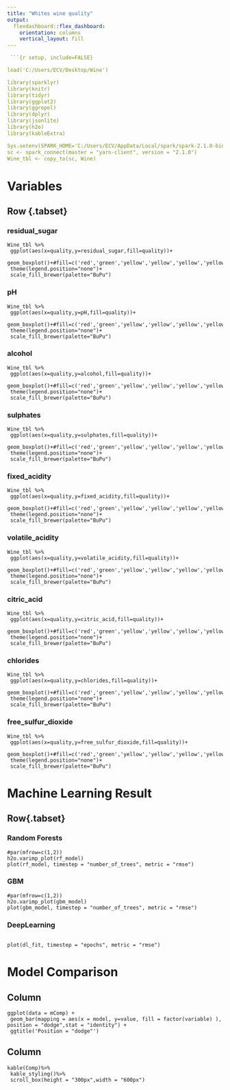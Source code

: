 ```yaml
---
title: "Whites wine quality"
output: 
  flexdashboard::flex_dashboard:
    orientation: columns
    vertical_layout: fill
---

 ```{r setup, include=FALSE}

load('C:/Users/ECV/Desktop/Wine')

library(sparklyr)
library(knitr)
library(tidyr)
library(ggplot2)
library(ggrepel)
library(dplyr)
library(jsonlite)
library(h2o)
library(kableExtra)

Sys.setenv(SPARK_HOME='C:/Users/ECV/AppData/Local/spark/spark-2.1.0-bin-hadoop2.7')
sc <- spark_connect(master = "yarn-client", version = "2.1.0")
Wine_tbl <- copy_to(sc, Wine)
 ```
Variables
=======================================================================
Row {.tabset}
-----------------------------------------------------------------------

### residual_sugar

 ```{r}
Wine_tbl %>% 
  ggplot(aes(x=quality,y=residual_sugar,fill=quality))+
  geom_boxplot()+#fill=c('red','green','yellow','yellow','yellow','yellow','yellow'),alpha=0.2)+
  theme(legend.position="none")+
  scale_fill_brewer(palette="BuPu")
 ```

### pH

 ```{r}
Wine_tbl %>% 
  ggplot(aes(x=quality,y=pH,fill=quality))+
  geom_boxplot()+#fill=c('red','green','yellow','yellow','yellow','yellow','yellow'),alpha=0.2)+
  theme(legend.position="none")+
  scale_fill_brewer(palette="BuPu")
 ```

### alcohol

 ```{r}
Wine_tbl %>% 
  ggplot(aes(x=quality,y=alcohol,fill=quality))+
  geom_boxplot()+#fill=c('red','green','yellow','yellow','yellow','yellow','yellow'),alpha=0.2)+
  theme(legend.position="none")+
  scale_fill_brewer(palette="BuPu")
 ```

### sulphates

 ```{r}
Wine_tbl %>% 
  ggplot(aes(x=quality,y=sulphates,fill=quality))+
  geom_boxplot()+#fill=c('red','green','yellow','yellow','yellow','yellow','yellow'),alpha=0.2)+
  theme(legend.position="none")+
  scale_fill_brewer(palette="BuPu")
 ```

### fixed_acidity

 ```{r}
Wine_tbl %>% 
  ggplot(aes(x=quality,y=fixed_acidity,fill=quality))+
  geom_boxplot()+#fill=c('red','green','yellow','yellow','yellow','yellow','yellow'),alpha=0.2)+
  theme(legend.position="none")+
  scale_fill_brewer(palette="BuPu")
 ```

### volatile_acidity

 ```{r}
Wine_tbl %>% 
  ggplot(aes(x=quality,y=volatile_acidity,fill=quality))+
  geom_boxplot()+#fill=c('red','green','yellow','yellow','yellow','yellow','yellow'),alpha=0.2)+
  theme(legend.position="none")+
  scale_fill_brewer(palette="BuPu")
 ```

### citric_acid

 ```{r}
Wine_tbl %>% 
  ggplot(aes(x=quality,y=citric_acid,fill=quality))+
  geom_boxplot()+#fill=c('red','green','yellow','yellow','yellow','yellow','yellow'),alpha=0.2)+
  theme(legend.position="none")+
  scale_fill_brewer(palette="BuPu")
 ```

### chlorides

 ```{r}
Wine_tbl %>% 
  ggplot(aes(x=quality,y=chlorides,fill=quality))+
  geom_boxplot()+#fill=c('red','green','yellow','yellow','yellow','yellow','yellow'),alpha=0.2)+
  theme(legend.position="none")+
  scale_fill_brewer(palette="BuPu")
 ```

### free_sulfur_dioxide

 ```{r}
Wine_tbl %>% 
  ggplot(aes(x=quality,y=free_sulfur_dioxide,fill=quality))+
  geom_boxplot()+#fill=c('red','green','yellow','yellow','yellow','yellow','yellow'),alpha=0.2)+
  theme(legend.position="none")+
  scale_fill_brewer(palette="BuPu")
 ```

Machine Learning Result
=======================================================================
Row{.tabset}
-----------------------------------------------------------------------

### Random Forests
    
 ```{r  fig.height = 6, fig.width = 6.5}
#par(mfrow=c(1,2))
h2o.varimp_plot(rf_model)
plot(rf_model, timestep = "number_of_trees", metric = "rmse")

 ```
   
### GBM

 ```{r  fig.height = 6, fig.width = 6.5}
#par(mfrow=c(1,2))
h2o.varimp_plot(gbm_model)
plot(gbm_model, timestep = "number_of_trees", metric = "rmse")

 ```

### DeepLearning

 ```{r  fig.height = 6, fig.width = 6.5}

plot(dl_fit, timestep = "epochs", metric = "rmse")

 ```

Model Comparison
=======================================================================
Column
-----------------------------------------------------------------------
 ```{r}
ggplot(data = mComp) + 
  geom_bar(mapping = aes(x = model, y=value, fill = factor(variable) ), position = "dodge",stat = "identity") +
  ggtitle('Position = "dodge"')
 ```

Column
-----------------------------------------------------------------------
 ```{r  fig.height = 6, fig.width = 9.5}
kable(Comp)%>%
  kable_styling()%>%
  scroll_box(height = "300px",width = "600px")

 ```

```

